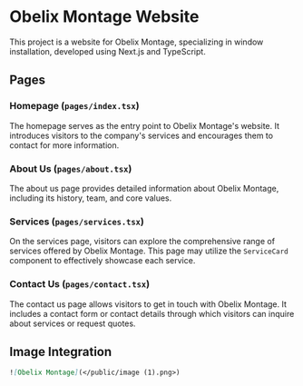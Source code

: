 # Obelix Montage Website

This project is a website for Obelix Montage, specializing in window installation, developed using Next.js and TypeScript.

## Pages

### Homepage (`pages/index.tsx`)

The homepage serves as the entry point to Obelix Montage's website. It introduces visitors to the company's services and encourages them to contact for more information.

### About Us (`pages/about.tsx`)

The about us page provides detailed information about Obelix Montage, including its history, team, and core values.

### Services (`pages/services.tsx`)

On the services page, visitors can explore the comprehensive range of services offered by Obelix Montage. This page may utilize the `ServiceCard` component to effectively showcase each service.

### Contact Us (`pages/contact.tsx`)

The contact us page allows visitors to get in touch with Obelix Montage. It includes a contact form or contact details through which visitors can inquire about services or request quotes.

## Image Integration

```markdown
![Obelix Montage](</public/image (1).png>)
```
